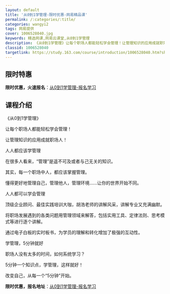 ```yaml
---
layout: default
title: '从0到1学管理-限时优惠-网易精品课'
permalink: /:categories/:title/
categories: wangyi2
tags: 网易提供
cover: 1006528040.jpg
keywords: 精选网课,网易云课堂,从0到1学管理
description: 《从0到1学管理》让每个职场人都能轻松学会管理！让管理知识的应用成就职场人！人人都应该学管理在很多人看来，“管理”是遥不
classid: 1006528040
targetlink: https://study.163.com/course/introduction/1006528040.htm?share=1&shareId=1025206652&utm_campaign=share&utm_medium=iphoneShare&utm_source=&utm_u=1025206652
---
```


## 限时特惠

**限时优惠，火速报名**：[从0到1学管理-报名学习](https://study.163.com/course/introduction/1006528040.htm?share=1&shareId=1025206652&utm_campaign=share&utm_medium=iphoneShare&utm_source=&utm_u=1025206652)

## 课程介绍

《从0到1学管理》

让每个职场人都能轻松学会管理！

让管理知识的应用成就职场人！



人人都应该学管理

在很多人看来，“管理”是遥不可及或者与己无关的知识。

其实，每一个职场中人，都应该掌握管理。

懂得更好地管理自己，管理他人，管理环境......让你的世界开始不同。



人人都可以学会管理

顶级企业顾问、最佳实践培训大咖，胡浩老师的讲解风采，讲解专业又充满幽默。

将职场发展遇到的各类问题用管理领域来解答，包括实用工具、定律法则、思考模式等进行逐个讲解。

通过电子白板的实时板书，为学员的理解和转化增加了极强的互动性。



学管理，5分钟就好

职场人没有太多的时间，如何系统学习？

5分钟一个知识点，学管理，这样就好！

改变自己，从每一个“5分钟”开始。

**限时优惠，报名地址**：[从0到1学管理-报名学习](https://study.163.com/course/introduction/1006528040.htm?share=1&shareId=1025206652&utm_campaign=share&utm_medium=iphoneShare&utm_source=&utm_u=1025206652)

